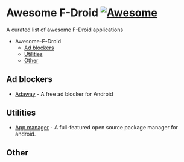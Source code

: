 # Awesome F-Droid [![Awesome](https://cdn.rawgit.com/sindresorhus/awesome/d7305f38d29fed78fa85652e3a63e154dd8e8829/media/badge.svg)](https://github.com/sindresorhus/awesome)

A curated list of awesome F-Droid applications

- Awesome-F-Droid
  - [Ad blockers](#ad-blockers)
  - [Utilities](#utilities)
  - [Other](#other)

## Ad blockers

- [Adaway](https://f-droid.org/packages/org.adaway) - A free ad blocker for Android

## Utilities

- [App manager](https://f-droid.org/packages/io.github.muntashirakon.AppManager/) - A full-featured open source package manager for android.

## Other
